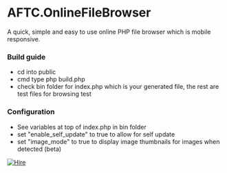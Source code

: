 # AFTC.OnlineFileBrowser
A quick, simple and easy to use online PHP file browser which is mobile responsive.


### Build guide

 - cd into public
 - cmd type php build.php
 - check bin folder for index.php which is your generated file, the rest are test files for browsing test

### Configuration
 - See variables at top of index.php in bin folder
 - set "enable_self_update" to true to allow for self update
 - set "image_mode" to true to display image thumbnails for images when detected (beta)




<a href="http://pph.me/Darcey" target="_blank" title="I am available for hire, click here!">![Hire](http://www.allforthecode.com/images/pph_widget.jpg)</a>